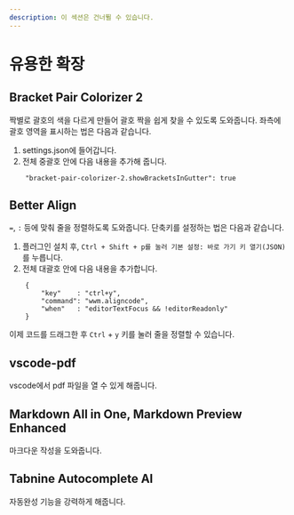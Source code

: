 ```yaml
---
description: 이 섹션은 건너뛸 수 있습니다.
---
```


# 유용한 확장

## Bracket Pair Colorizer 2

짝별로 괄호의 색을 다르게 만들어 괄호 짝을 쉽게 찾을 수 있도록 도와줍니다. 좌측에 괄호 영역을 표시하는 법은 다음과 같습니다.

1. settings.json에 들어갑니다.
2. 전체 중괄호 안에 다음 내용을 추가해 줍니다.

```text
    "bracket-pair-colorizer-2.showBracketsInGutter": true
```

## Better Align

`=`, `:` 등에 맞춰 줄을 정렬하도록 도와줍니다. 단축키를 설정하는 법은 다음과 같습니다.

1. 플러그인 설치 후, `Ctrl + Shift + p를 눌러 기본 설정: 바로 가기 키 열기(JSON)`를 누릅니다.
2. 전체 대괄호 안에 다음 내용을 추가합니다.

```text
    {
        "key"    : "ctrl+y",
        "command": "wwm.aligncode",
        "when"   : "editorTextFocus && !editorReadonly"
    }
```

 이제 코드를 드래그한 후 `Ctrl` + `y` 키를 눌러 줄을 정렬할 수 있습니다.

## vscode-pdf

vscode에서 pdf 파일을 열 수 있게 해줍니다.

## Markdown All in One, Markdown Preview Enhanced

마크다운 작성을 도와줍니다.

## Tabnine Autocomplete AI

자동완성 기능을 강력하게 해줍니다.

